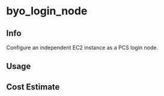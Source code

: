 # byo_login_node

## Info

Configure an independent EC2 instance as a PCS login node.

## Usage

## Cost Estimate